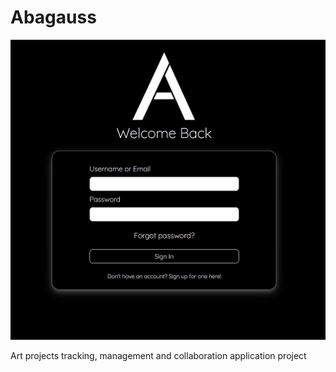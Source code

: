 # Abagauss

![Logo Image](./src/static/media/images/AbagaussLoginPage.jpg)

Art projects tracking, management and collaboration application project
